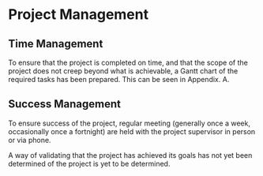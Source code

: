 # Project Management

## Time Management

To ensure that the project is completed on time, and that the scope of the
project does not creep beyond what is achievable, a Gantt chart of the required
tasks has been prepared. This can be seen in Appendix. A.

## Success Management

To ensure success of the project, regular meeting (generally once a week,
occasionally once a fortnight) are held with the project supervisor in person or
via phone.

A way of validating that the project has achieved its goals has not yet been
determined of the project is yet to be determined.

